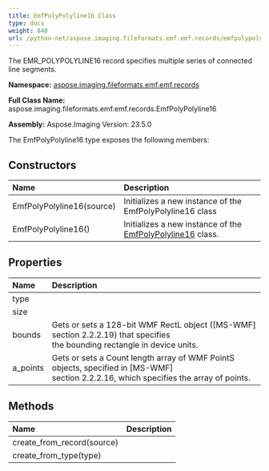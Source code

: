 ```yaml
---
title: EmfPolyPolyline16 Class
type: docs
weight: 840
url: /python-net/aspose.imaging.fileformats.emf.emf.records/emfpolypolyline16/
---
```


The EMR_POLYPOLYLINE16 record specifies multiple series of connected line segments.

**Namespace:** [aspose.imaging.fileformats.emf.emf.records](/imaging/python-net/aspose.imaging.fileformats.emf.emf.records/)

**Full Class Name:** aspose.imaging.fileformats.emf.emf.records.EmfPolyPolyline16

**Assembly:**  Aspose.Imaging Version: 23.5.0

The EmfPolyPolyline16 type exposes the following members:
## **Constructors**
|**Name**|**Description**|
| :- | :- |
|EmfPolyPolyline16(source)|Initializes a new instance of the EmfPolyPolyline16 class|
|EmfPolyPolyline16()|Initializes a new instance of the [EmfPolyPolyline16](/imaging/python-net/aspose.imaging.fileformats.emf.emf.records/emfpolypolyline16/) class.|
## **Properties**
|**Name**|**Description**|
| :- | :- |
|type|  |
|size|  |
|bounds|Gets or sets a 128-bit WMF RectL object ([MS-WMF] section 2.2.2.19) that specifies <br/>            the bounding rectangle in device units.|
|a_points|Gets or sets a Count length array of WMF PointS objects, specified in [MS-WMF] <br/>            section 2.2.2.16, which specifies the array of points.|
## **Methods**
|**Name**|**Description**|
| :- | :- |
|create_from_record(source)|  |
|create_from_type(type)|  |
